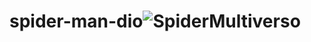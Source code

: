 # spider-man-dio![SpiderMultiverso](https://user-images.githubusercontent.com/77894989/171301754-1472adcd-129a-4d94-8c2a-8b459e5e7532.jpg)
